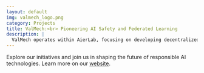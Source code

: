 ```yaml
---
layout: default
img: valmech_logo.png
category: Projects
title: ValMech:<br> Pioneering AI Safety and Federated Learning
description: |
  ValMech operates within AierLab, focusing on developing decentralized AI frameworks that prioritize privacy, security, and ethical governance. The initiative spans healthcare, finance, and other sectors, ensuring AI technologies align with societal needs.
---
```


Explore our initiatives and join us in shaping the future of responsible AI technologies. Learn more on our [website](http://aierlab.tech).
